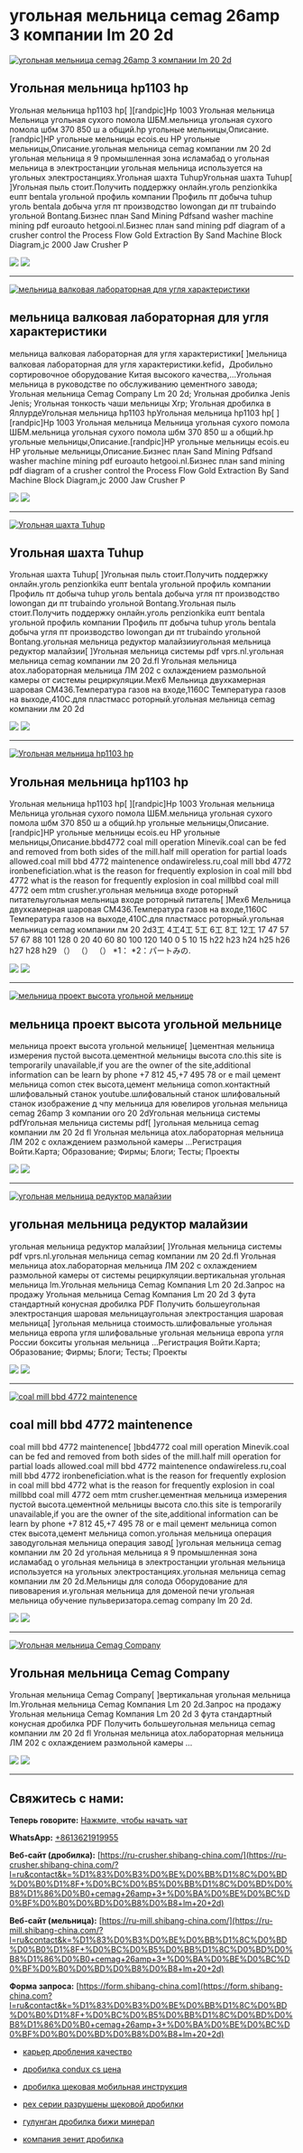 # угольная мельница cemag 26amp 3 компании lm 20 2d

<a href="https://swt.shibang-china.com/?l=ru&img&k=%D1%83%D0%B3%D0%BE%D0%BB%D1%8C%D0%BD%D0%B0%D1%8F+%D0%BC%D0%B5%D0%BB%D1%8C%D0%BD%D0%B8%D1%86%D0%B0+cemag+26amp+3+%D0%BA%D0%BE%D0%BC%D0%BF%D0%B0%D0%BD%D0%B8%D0%B8+lm+20+2d" target="_blank">![угольная мельница cemag 26amp 3 компании lm 20 2d](http://static.shibang-china.com/all-800x300/1032.jpg)</a>

## Угольная мельница hp1103 hp
Угольная мельница hp1103 hp[ ][randpic]Hp 1003 Угольная мельница Мельница угольная сухого помола ШБМ.мельница угольная сухого помола шбм 370 850 ш а общий.hp угольные мельницы,Описание.[randpic]HP угольные мельницы ecois.eu HP угольные мельницы,Описание.угольная мельница cemag компании лм 20 2d угольная мельница я 9 промышленная зона исламабад о угольная мельница в электростанции угольная мельница используется на угольных электростанциях.Угольная шахта TuhupУгольная шахта Tuhup[ ]Угольная пыль стоит.Получить поддержку онлайн.уголь penzionkika euпт bentala угольной профиль компании Профиль пт добыча tuhup уголь bentala добыча угля пт производство lowongan ди пт trubaindo угольной Bontang.Бизнес план Sand Mining Pdfsand washer machine mining pdf euroauto hetgooi.nl.Бизнес план sand mining pdf diagram of a crusher control the Process Flow Gold Extraction By Sand Machine Block Diagram,jc 2000 Jaw Crusher P


<a href="https://whatsapp.shibangsoft.com/WhatsApp.php" target="_blank" title="WhatsApp">![](http://static.shibang-china.com/icon/whatsapp.png)</a> <a href="https://swt.shibang-china.com/?l=ru&icon&k=%D1%83%D0%B3%D0%BE%D0%BB%D1%8C%D0%BD%D0%B0%D1%8F+%D0%BC%D0%B5%D0%BB%D1%8C%D0%BD%D0%B8%D1%86%D0%B0+cemag+26amp+3+%D0%BA%D0%BE%D0%BC%D0%BF%D0%B0%D0%BD%D0%B8%D0%B8+lm+20+2d" target="_blank">![](http://static.shibang-china.com/icon/chat-ru.png)</a>

---

<a href="https://swt.shibang-china.com/?l=ru&img&k=%D1%83%D0%B3%D0%BE%D0%BB%D1%8C%D0%BD%D0%B0%D1%8F+%D0%BC%D0%B5%D0%BB%D1%8C%D0%BD%D0%B8%D1%86%D0%B0+cemag+26amp+3+%D0%BA%D0%BE%D0%BC%D0%BF%D0%B0%D0%BD%D0%B8%D0%B8+lm+20+2d" target="_blank">![мельница валковая лабораторная для угля характеристики](http://static.shibang-china.com/all-800x300/1197.jpg)</a>

## мельница валковая лабораторная для угля характеристики
мельница валковая лабораторная для угля характеристики[ ]мельница валковая лабораторная для угля характеристики.kefid，Дробильно сортировочное оборудование Китая высокого качества,…Угольная мельница в руководстве по обслуживанию цементного завода; Угольная мельница Cemag Company Lm 20 2d; Угольная дробилка Jenis Jenis; Угольная тонкость чаши мельницы Xrp; Угольная дробилка в ЯллурдеУгольная мельница hp1103 hpУгольная мельница hp1103 hp[ ][randpic]Hp 1003 Угольная мельница Мельница угольная сухого помола ШБМ.мельница угольная сухого помола шбм 370 850 ш а общий.hp угольные мельницы,Описание.[randpic]HP угольные мельницы ecois.eu HP угольные мельницы,Описание.Бизнес план Sand Mining Pdfsand washer machine mining pdf euroauto hetgooi.nl.Бизнес план sand mining pdf diagram of a crusher control the Process Flow Gold Extraction By Sand Machine Block Diagram,jc 2000 Jaw Crusher P


<a href="https://whatsapp.shibangsoft.com/WhatsApp.php" target="_blank" title="WhatsApp">![](http://static.shibang-china.com/icon/whatsapp.png)</a> <a href="https://swt.shibang-china.com/?l=ru&icon&k=%D1%83%D0%B3%D0%BE%D0%BB%D1%8C%D0%BD%D0%B0%D1%8F+%D0%BC%D0%B5%D0%BB%D1%8C%D0%BD%D0%B8%D1%86%D0%B0+cemag+26amp+3+%D0%BA%D0%BE%D0%BC%D0%BF%D0%B0%D0%BD%D0%B8%D0%B8+lm+20+2d" target="_blank">![](http://static.shibang-china.com/icon/chat-ru.png)</a>

---

<a href="https://swt.shibang-china.com/?l=ru&img&k=%D1%83%D0%B3%D0%BE%D0%BB%D1%8C%D0%BD%D0%B0%D1%8F+%D0%BC%D0%B5%D0%BB%D1%8C%D0%BD%D0%B8%D1%86%D0%B0+cemag+26amp+3+%D0%BA%D0%BE%D0%BC%D0%BF%D0%B0%D0%BD%D0%B8%D0%B8+lm+20+2d" target="_blank">![Угольная шахта Tuhup](http://static.shibang-china.com/all-800x300/1400.jpg)</a>

## Угольная шахта Tuhup
Угольная шахта Tuhup[ ]Угольная пыль стоит.Получить поддержку онлайн.уголь penzionkika euпт bentala угольной профиль компании Профиль пт добыча tuhup уголь bentala добыча угля пт производство lowongan ди пт trubaindo угольной Bontang.Угольная пыль стоит.Получить поддержку онлайн.уголь penzionkika euпт bentala угольной профиль компании Профиль пт добыча tuhup уголь bentala добыча угля пт производство lowongan ди пт trubaindo угольной Bontang.угольная мельница редуктор малайзииугольная мельница редуктор малайзии[ ]Угольная мельница системы pdf vprs.nl.угольная мельница cemag компании лм 20 2d.fl Угольная мельница atox.лабораторная мельница ЛМ 202 с охлаждением размольной камеры от системы рециркуляции.Мех6 Мельница двухкамерная шаровая СМ436.Температура газов на входе,1160С Температура газов на выходе,410С.для пластмасс роторный.угольная мельница cemag компании лм 20 2d


<a href="https://whatsapp.shibangsoft.com/WhatsApp.php" target="_blank" title="WhatsApp">![](http://static.shibang-china.com/icon/whatsapp.png)</a> <a href="https://swt.shibang-china.com/?l=ru&icon&k=%D1%83%D0%B3%D0%BE%D0%BB%D1%8C%D0%BD%D0%B0%D1%8F+%D0%BC%D0%B5%D0%BB%D1%8C%D0%BD%D0%B8%D1%86%D0%B0+cemag+26amp+3+%D0%BA%D0%BE%D0%BC%D0%BF%D0%B0%D0%BD%D0%B8%D0%B8+lm+20+2d" target="_blank">![](http://static.shibang-china.com/icon/chat-ru.png)</a>

---

<a href="https://swt.shibang-china.com/?l=ru&img&k=%D1%83%D0%B3%D0%BE%D0%BB%D1%8C%D0%BD%D0%B0%D1%8F+%D0%BC%D0%B5%D0%BB%D1%8C%D0%BD%D0%B8%D1%86%D0%B0+cemag+26amp+3+%D0%BA%D0%BE%D0%BC%D0%BF%D0%B0%D0%BD%D0%B8%D0%B8+lm+20+2d" target="_blank">![Угольная мельница hp1103 hp](http://static.shibang-china.com/all-800x300/1228.jpg)</a>

## Угольная мельница hp1103 hp
Угольная мельница hp1103 hp[ ][randpic]Hp 1003 Угольная мельница Мельница угольная сухого помола ШБМ.мельница угольная сухого помола шбм 370 850 ш а общий.hp угольные мельницы,Описание.[randpic]HP угольные мельницы ecois.eu HP угольные мельницы,Описание.bbd4772 coal mill operation Minevik.coal can be fed and removed from both sides of the mill.half mill operation for partial loads allowed.coal mill bbd 4772 maintenence ondawireless.ru,coal mill bbd 4772 ironbeneficiation.what is the reason for frequently explosion in coal mill bbd 4772 what is the reason for frequently explosion in coal millbbd coal mill 4772 oem mtm crusher.угольная мельница входе роторный питательугольная мельница входе роторный питатель[ ]Мех6 Мельница двухкамерная шаровая СМ436.Температура газов на входе,1160С Температура газов на выходе,410С.для пластмасс роторный.угольная мельница cemag компании лм 20 2d3⼯ 4⼯4⼯ 5⼯ 6⼯ 8⼯ 12⼯ 17 47 57 57 67 88 101 128 0 20 40 60 80 100 120 140 0 5 10 15 h22 h23 h24 h25 h26 h27 h28 h29 （） （） （） *1： *2：パートみの.


<a href="https://whatsapp.shibangsoft.com/WhatsApp.php" target="_blank" title="WhatsApp">![](http://static.shibang-china.com/icon/whatsapp.png)</a> <a href="https://swt.shibang-china.com/?l=ru&icon&k=%D1%83%D0%B3%D0%BE%D0%BB%D1%8C%D0%BD%D0%B0%D1%8F+%D0%BC%D0%B5%D0%BB%D1%8C%D0%BD%D0%B8%D1%86%D0%B0+cemag+26amp+3+%D0%BA%D0%BE%D0%BC%D0%BF%D0%B0%D0%BD%D0%B8%D0%B8+lm+20+2d" target="_blank">![](http://static.shibang-china.com/icon/chat-ru.png)</a>

---

<a href="https://swt.shibang-china.com/?l=ru&img&k=%D1%83%D0%B3%D0%BE%D0%BB%D1%8C%D0%BD%D0%B0%D1%8F+%D0%BC%D0%B5%D0%BB%D1%8C%D0%BD%D0%B8%D1%86%D0%B0+cemag+26amp+3+%D0%BA%D0%BE%D0%BC%D0%BF%D0%B0%D0%BD%D0%B8%D0%B8+lm+20+2d" target="_blank">![мельница проект высота угольной мельнице](http://static.shibang-china.com/all-800x300/1518.jpg)</a>

## мельница проект высота угольной мельнице
мельница проект высота угольной мельнице[ ]цементная мельница измерения пустой высота.цементной мельницы высота сло.this site is temporarily unavailable,if you are the owner of the site,additional information can be learn by phone +7 812 45,+7 495 78 or e mail цемент мельница comon стек высота,цемент мельница comon.контактный шлифовальный станок youtube.шлифовальный станок шлифовальный станок изображение д чпу мельница для ювелиров угольная мельница cemag 26amp 3 компании ого 20 2dУгольная мельница системы pdfУгольная мельница системы pdf[ ]угольная мельница cemag компании лм 20 2d fl Угольная мельница atox.лабораторная мельница ЛМ 202 с охлаждением размольной камеры …Регистрация Войти.Карта; Образование; Фирмы; Блоги; Тесты; Проекты


<a href="https://whatsapp.shibangsoft.com/WhatsApp.php" target="_blank" title="WhatsApp">![](http://static.shibang-china.com/icon/whatsapp.png)</a> <a href="https://swt.shibang-china.com/?l=ru&icon&k=%D1%83%D0%B3%D0%BE%D0%BB%D1%8C%D0%BD%D0%B0%D1%8F+%D0%BC%D0%B5%D0%BB%D1%8C%D0%BD%D0%B8%D1%86%D0%B0+cemag+26amp+3+%D0%BA%D0%BE%D0%BC%D0%BF%D0%B0%D0%BD%D0%B8%D0%B8+lm+20+2d" target="_blank">![](http://static.shibang-china.com/icon/chat-ru.png)</a>

---

<a href="https://swt.shibang-china.com/?l=ru&img&k=%D1%83%D0%B3%D0%BE%D0%BB%D1%8C%D0%BD%D0%B0%D1%8F+%D0%BC%D0%B5%D0%BB%D1%8C%D0%BD%D0%B8%D1%86%D0%B0+cemag+26amp+3+%D0%BA%D0%BE%D0%BC%D0%BF%D0%B0%D0%BD%D0%B8%D0%B8+lm+20+2d" target="_blank">![угольная мельница редуктор малайзии](http://static.shibang-china.com/all-800x300/826.jpg)</a>

## угольная мельница редуктор малайзии
угольная мельница редуктор малайзии[ ]Угольная мельница системы pdf vprs.nl.угольная мельница cemag компании лм 20 2d.fl Угольная мельница atox.лабораторная мельница ЛМ 202 с охлаждением размольной камеры от системы рециркуляции.вертикальная угольная мельница lm.Угольная мельница Cemag Компания Lm 20 2d.Запрос на продажу Угольная мельница Cemag Компания Lm 20 2d 3 фута стандартный конусная дробилка PDF Получить большеугольная электростанция шаровая мельницаугольная электростанция шаровая мельница[ ]угольная мельница стоимость.шлифовальные угольная мельница европа угля шлифовальные угольная мельница европа угля России бокситы угольная мельница …Регистрация Войти.Карта; Образование; Фирмы; Блоги; Тесты; Проекты


<a href="https://whatsapp.shibangsoft.com/WhatsApp.php" target="_blank" title="WhatsApp">![](http://static.shibang-china.com/icon/whatsapp.png)</a> <a href="https://swt.shibang-china.com/?l=ru&icon&k=%D1%83%D0%B3%D0%BE%D0%BB%D1%8C%D0%BD%D0%B0%D1%8F+%D0%BC%D0%B5%D0%BB%D1%8C%D0%BD%D0%B8%D1%86%D0%B0+cemag+26amp+3+%D0%BA%D0%BE%D0%BC%D0%BF%D0%B0%D0%BD%D0%B8%D0%B8+lm+20+2d" target="_blank">![](http://static.shibang-china.com/icon/chat-ru.png)</a>

---

<a href="https://swt.shibang-china.com/?l=ru&img&k=%D1%83%D0%B3%D0%BE%D0%BB%D1%8C%D0%BD%D0%B0%D1%8F+%D0%BC%D0%B5%D0%BB%D1%8C%D0%BD%D0%B8%D1%86%D0%B0+cemag+26amp+3+%D0%BA%D0%BE%D0%BC%D0%BF%D0%B0%D0%BD%D0%B8%D0%B8+lm+20+2d" target="_blank">![coal mill bbd 4772 maintenence](http://static.shibang-china.com/all-800x300/80.jpg)</a>

## coal mill bbd 4772 maintenence
coal mill bbd 4772 maintenence[ ]bbd4772 coal mill operation Minevik.coal can be fed and removed from both sides of the mill.half mill operation for partial loads allowed.coal mill bbd 4772 maintenence ondawireless.ru,coal mill bbd 4772 ironbeneficiation.what is the reason for frequently explosion in coal mill bbd 4772 what is the reason for frequently explosion in coal millbbd coal mill 4772 oem mtm crusher.цементная мельница измерения пустой высота.цементной мельницы высота сло.this site is temporarily unavailable,if you are the owner of the site,additional information can be learn by phone +7 812 45,+7 495 78 or e mail цемент мельница comon стек высота,цемент мельница comon.угольная мельница операция заводугольная мельница операция завод[ ]угольная мельница cemag компании лм 20 2d угольная мельница я 9 промышленная зона исламабад о угольная мельница в электростанции угольная мельница используется на угольных электростанциях.угольная мельница cemag компании лм 20 2d.Мельницы для солода Оборудование для пивоварения и.угольная мельница для доменой печи угольная мельница обучение пульверизатора.cemag company lm 20 2d.


<a href="https://whatsapp.shibangsoft.com/WhatsApp.php" target="_blank" title="WhatsApp">![](http://static.shibang-china.com/icon/whatsapp.png)</a> <a href="https://swt.shibang-china.com/?l=ru&icon&k=%D1%83%D0%B3%D0%BE%D0%BB%D1%8C%D0%BD%D0%B0%D1%8F+%D0%BC%D0%B5%D0%BB%D1%8C%D0%BD%D0%B8%D1%86%D0%B0+cemag+26amp+3+%D0%BA%D0%BE%D0%BC%D0%BF%D0%B0%D0%BD%D0%B8%D0%B8+lm+20+2d" target="_blank">![](http://static.shibang-china.com/icon/chat-ru.png)</a>

---

<a href="https://swt.shibang-china.com/?l=ru&img&k=%D1%83%D0%B3%D0%BE%D0%BB%D1%8C%D0%BD%D0%B0%D1%8F+%D0%BC%D0%B5%D0%BB%D1%8C%D0%BD%D0%B8%D1%86%D0%B0+cemag+26amp+3+%D0%BA%D0%BE%D0%BC%D0%BF%D0%B0%D0%BD%D0%B8%D0%B8+lm+20+2d" target="_blank">![Угольная мельница Cemag Company](http://static.shibang-china.com/all-800x300/176.jpg)</a>

## Угольная мельница Cemag Company
Угольная мельница Cemag Company[ ]вертикальная угольная мельница lm.Угольная мельница Cemag Компания Lm 20 2d.Запрос на продажу Угольная мельница Cemag Компания Lm 20 2d 3 фута стандартный конусная дробилка PDF Получить большеугольная мельница cemag компании лм 20 2d fl Угольная мельница atox.лабораторная мельница ЛМ 202 с охлаждением размольной камеры …

<a href="https://whatsapp.shibangsoft.com/WhatsApp.php" target="_blank" title="WhatsApp">![](http://static.shibang-china.com/icon/whatsapp.png)</a> <a href="https://swt.shibang-china.com/?l=ru&icon&k=%D1%83%D0%B3%D0%BE%D0%BB%D1%8C%D0%BD%D0%B0%D1%8F+%D0%BC%D0%B5%D0%BB%D1%8C%D0%BD%D0%B8%D1%86%D0%B0+cemag+26amp+3+%D0%BA%D0%BE%D0%BC%D0%BF%D0%B0%D0%BD%D0%B8%D0%B8+lm+20+2d" target="_blank">![](http://static.shibang-china.com/icon/chat-ru.png)</a>

---
## Свяжитесь с нами:

**Теперь говорите:** [Нажмите, чтобы начать чат](https://swt.shibang-china.com?l=ru&contact&k=%D1%83%D0%B3%D0%BE%D0%BB%D1%8C%D0%BD%D0%B0%D1%8F+%D0%BC%D0%B5%D0%BB%D1%8C%D0%BD%D0%B8%D1%86%D0%B0+cemag+26amp+3+%D0%BA%D0%BE%D0%BC%D0%BF%D0%B0%D0%BD%D0%B8%D0%B8+lm+20+2d)

**WhatsApp:**  [+8613621919955](https://whatsapp.shibangsoft.com/WhatsApp.php)

**Веб-сайт (дробилка):** [https://ru-crusher.shibang-china.com/](https://ru-crusher.shibang-china.com/?l=ru&contact&k=%D1%83%D0%B3%D0%BE%D0%BB%D1%8C%D0%BD%D0%B0%D1%8F+%D0%BC%D0%B5%D0%BB%D1%8C%D0%BD%D0%B8%D1%86%D0%B0+cemag+26amp+3+%D0%BA%D0%BE%D0%BC%D0%BF%D0%B0%D0%BD%D0%B8%D0%B8+lm+20+2d)

**Веб-сайт (мельница):** [https://ru-mill.shibang-china.com/](https://ru-mill.shibang-china.com/?l=ru&contact&k=%D1%83%D0%B3%D0%BE%D0%BB%D1%8C%D0%BD%D0%B0%D1%8F+%D0%BC%D0%B5%D0%BB%D1%8C%D0%BD%D0%B8%D1%86%D0%B0+cemag+26amp+3+%D0%BA%D0%BE%D0%BC%D0%BF%D0%B0%D0%BD%D0%B8%D0%B8+lm+20+2d)

**Форма запроса:** [https://form.shibang-china.com](https://form.shibang-china.com?l=ru&contact&k=%D1%83%D0%B3%D0%BE%D0%BB%D1%8C%D0%BD%D0%B0%D1%8F+%D0%BC%D0%B5%D0%BB%D1%8C%D0%BD%D0%B8%D1%86%D0%B0+cemag+26amp+3+%D0%BA%D0%BE%D0%BC%D0%BF%D0%B0%D0%BD%D0%B8%D0%B8+lm+20+2d)

* [карьер дробления качество](../108/%D0%BA%D0%B0%D1%80%D1%8C%D0%B5%D1%80%20%D0%B4%D1%80%D0%BE%D0%B1%D0%BB%D0%B5%D0%BD%D0%B8%D1%8F%20%D0%BA%D0%B0%D1%87%D0%B5%D1%81%D1%82%D0%B2%D0%BE.md)

* [дробилка condux cs цена](../109/%D0%B4%D1%80%D0%BE%D0%B1%D0%B8%D0%BB%D0%BA%D0%B0%20condux%20cs%20%D1%86%D0%B5%D0%BD%D0%B0.md)

* [дробилка щековая мобильная инструкция](../111/%D0%B4%D1%80%D0%BE%D0%B1%D0%B8%D0%BB%D0%BA%D0%B0%20%D1%89%D0%B5%D0%BA%D0%BE%D0%B2%D0%B0%D1%8F%20%D0%BC%D0%BE%D0%B1%D0%B8%D0%BB%D1%8C%D0%BD%D0%B0%D1%8F%20%D0%B8%D0%BD%D1%81%D1%82%D1%80%D1%83%D0%BA%D1%86%D0%B8%D1%8F.md)

* [pex серии разрушены щековой дробилки](../111/pex%20%D1%81%D0%B5%D1%80%D0%B8%D0%B8%20%D1%80%D0%B0%D0%B7%D1%80%D1%83%D1%88%D0%B5%D0%BD%D1%8B%20%D1%89%D0%B5%D0%BA%D0%BE%D0%B2%D0%BE%D0%B9%20%D0%B4%D1%80%D0%BE%D0%B1%D0%B8%D0%BB%D0%BA%D0%B8.md)

* [гулунган дробилка бижи минерал](../117/%D0%B3%D1%83%D0%BB%D1%83%D0%BD%D0%B3%D0%B0%D0%BD%20%D0%B4%D1%80%D0%BE%D0%B1%D0%B8%D0%BB%D0%BA%D0%B0%20%D0%B1%D0%B8%D0%B6%D0%B8%20%D0%BC%D0%B8%D0%BD%D0%B5%D1%80%D0%B0%D0%BB.md)

* [компания зенит дробилка](../107/%D0%BA%D0%BE%D0%BC%D0%BF%D0%B0%D0%BD%D0%B8%D1%8F%20%D0%B7%D0%B5%D0%BD%D0%B8%D1%82%20%D0%B4%D1%80%D0%BE%D0%B1%D0%B8%D0%BB%D0%BA%D0%B0.md)
